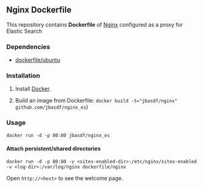 ## Nginx Dockerfile


This repository contains **Dockerfile** of [Nginx](http://nginx.org/) configured as a proxy for Elastic Search


### Dependencies

* [dockerfile/ubuntu](http://dockerfile.github.io/#/ubuntu)


### Installation

1. Install [Docker](https://www.docker.io/).

2. Build an image from Dockerfile: `docker build -t="jbasdf/nginx" github.com/jbasdf/nginx_es`)


### Usage

    docker run -d -p 80:80 jbasdf/nginx_es

#### Attach persistent/shared directories

    docker run -d -p 80:80 -v <sites-enabled-dir>:/etc/nginx/sites-enabled -v <log-dir>:/var/log/nginx dockerfile/nginx

Open `http://<host>` to see the welcome page.
